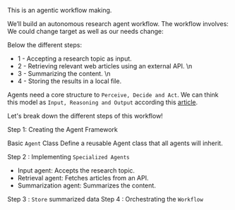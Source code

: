 This is an agentic workflow making.

We’ll build an autonomous research agent workflow. The workflow involves:
We could change target as well as our needs change:

Below the different steps:
- 1 -  Accepting a research topic as input.
- 2 -  Retrieving relevant web articles using an external API. \n
- 3 -  Summarizing the content. \n
- 4 - Storing the results in a local file.


Agents need a core structure to ``Perceive, Decide and Act``.
We can think this model as ``Input, Reasoning and Output`` according this
[article](https://www.datacamp.com/tutorial/openai-o1-api).

Let's break down the different steps of this workflow!

Step 1: Creating the Agent Framework

Basic ``Agent`` Class
Define a reusable Agent class that all agents will inherit.

Step 2 : Implementing ``Specialized Agents``

- Input agent: Accepts the research topic.
- Retrieval agent: Fetches articles from an API.
- Summarization agent: Summarizes the content.

Step 3 : ``Store`` summarized data
Step 4 : Orchestrating the ``Workflow``
